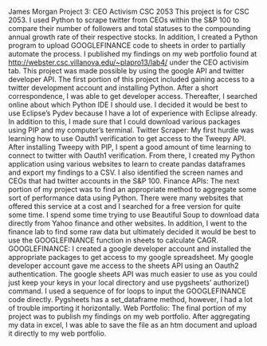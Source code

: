 James Morgan
Project 3: CEO Activism 
CSC 2053
This project is for CSC 2053. I used Python to scrape twitter from CEOs within the S&P 100 to compare their number of followers and total statuses to the compounding annual growth rate of their respective stocks. In addition, I created a Python program to upload GOOGLEFINANCE code to sheets in order to partially automate the process. I published my findings on my web portfolio found at http://webster.csc.villanova.edu/~plapro13/lab4/ under the CEO activisim tab. This project was made possible by using the google API and twitter developer API.
	The first portion of this project included gaining access to a twitter development account and installing Python. After a short correspondence, I was able to get developer access. Thereafter, I searched online about which Python IDE I should use. I decided it would be best to use Eclipse’s Pydev because I have a lot of experience with Eclipse already. In addition to this, I made sure that I could download various packages using PIP and my computer’s terminal.
	Twitter Scraper:
	My first hurdle was learning how to use Oauth1 verification to get access to the Tweepy API. After installing Tweepy with PIP, I spent a good amount of time learning to connect to twitter with Oauth1 verification. From there, I created my Python application using various websites to learn to create pandas dataframes and export my findings to a CSV. I also identified the screen names and CEOs that had twitter accounts in the S&P 100. 
	Finance APIs:
	The next portion of my project was to find an appropriate method to aggregate some sort of performance data using Python. There were many websites that offered this service at a cost and I searched for a free version for quite some time. I spend some time trying to use Beautiful Soup to download data directly from Yahoo finance and other websites. In addition, I went to the finance lab to find some raw data but ultimately decided it would be best to use the GOOGLEFINANCE function in sheets to calculate CAGR. 
	GOOGLEFINANCE:
	I created a google developer account and installed the appropriate packages to get access to my google spreadsheet. My google developer account gave me access to the sheets API using an Oauth2 authentication. The google sheets API was much easier to use as you could just keep your keys in your local directory and use pygsheets’ authorize() command. I used a sequence of for loops to input the GOOGLEFINANCE code directly. Pygsheets has a set_dataframe method, however, I had a lot of trouble importing it horizontally. 
	Web Portfolio:
	The final portion of my project was to publish my findings on my web portfolio. After aggregating my data in excel, I was able to save the file as an htm document and upload it directly to my web portfolio. 
	
